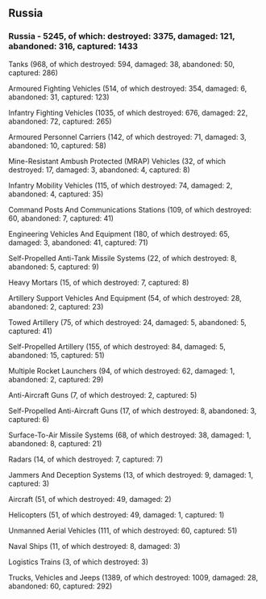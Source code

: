 
 
 ## Russia
 
 ### Russia - 5245, of which: destroyed: 3375, damaged: 121, abandoned: 316, captured: 1433

 

 

 Tanks (968, of which destroyed: 594, damaged: 38, abandoned: 50, captured: 286)

 Armoured Fighting Vehicles (514, of which destroyed: 354, damaged: 6, abandoned: 31, captured: 123)

 Infantry Fighting Vehicles (1035, of which destroyed: 676, damaged: 22, abandoned: 72, captured: 265)

 Armoured Personnel Carriers (142, of which destroyed: 71, damaged: 3, abandoned: 10, captured: 58)

 Mine-Resistant Ambush Protected (MRAP) Vehicles (32, of which destroyed: 17, damaged: 3, abandoned: 4, captured: 8)

 Infantry Mobility Vehicles (115, of which destroyed: 74, damaged: 2, abandoned: 4, captured: 35)

 Command Posts And Communications Stations (109, of which destroyed: 60, abandoned: 7, captured: 41)

 Engineering Vehicles And Equipment (180, of which destroyed: 65, damaged: 3, abandoned: 41, captured: 71)

 Self-Propelled Anti-Tank Missile Systems (22, of which destroyed: 8, abandoned: 5, captured: 9)

 Heavy Mortars (15, of which destroyed: 7, captured: 8)

 Artillery Support Vehicles And Equipment (54, of which destroyed: 28, abandoned: 2, captured: 23)

 Towed Artillery (75, of which destroyed: 24, damaged: 5, abandoned: 5, captured: 41)

 Self-Propelled Artillery (155, of which destroyed: 84, damaged: 5, abandoned: 15, captured: 51)

 Multiple Rocket Launchers (94, of which destroyed: 62, damaged: 1, abandoned: 2, captured: 29)

 Anti-Aircraft Guns (7, of which destroyed: 2, captured: 5)

 Self-Propelled Anti-Aircraft Guns (17, of which destroyed: 8, abandoned: 3, captured: 6)

 Surface-To-Air Missile Systems (68, of which destroyed: 38, damaged: 1, abandoned: 8, captured: 21)

 Radars (14, of which destroyed: 7, captured: 7)

 Jammers And Deception Systems (13, of which destroyed: 9, damaged: 1, captured: 3)

 Aircraft (51, of which destroyed: 49, damaged: 2)

 Helicopters (51, of which destroyed: 49, damaged: 1, captured: 1)

 Unmanned Aerial Vehicles (111, of which destroyed: 60, captured: 51)

 Naval Ships (11, of which destroyed: 8, damaged: 3)

 Logistics Trains (3, of which destroyed: 3)

 Trucks, Vehicles and Jeeps (1389, of which destroyed: 1009, damaged: 28, abandoned: 60, captured: 292)

